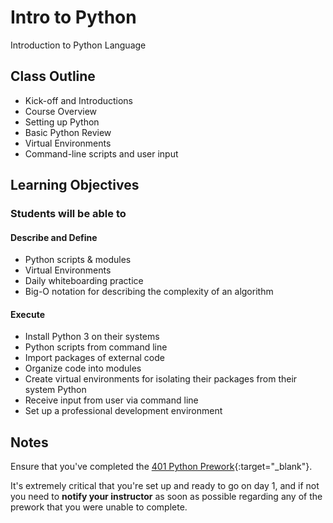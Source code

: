 # Intro to Python

Introduction to Python Language

## Class Outline

<!-- To Be Completed By Instructor -->
- Kick-off and Introductions
- Course Overview
- Setting up Python
- Basic Python Review
- Virtual Environments
- Command-line scripts and user input

## Learning Objectives

### Students will be able to

#### Describe and Define

- Python scripts & modules
- Virtual Environments
- Daily whiteboarding practice
- Big-O notation for describing the complexity of an algorithm

#### Execute

- Install Python 3 on their systems
- Python scripts from command line
- Import packages of external code
- Organize code into modules
- Create virtual environments for isolating their packages from their system Python
- Receive input from user via command line
- Set up a professional development environment

## Notes

Ensure that you've completed the [401 Python Prework](https://codefellows.github.io/code-401-python-guide/curriculum/prework/){:target="_blank"}.

It's extremely critical that you're set up and ready to go on day 1, and if not you need to **notify your instructor** as soon as possible regarding any of the prework that you were unable to complete.
